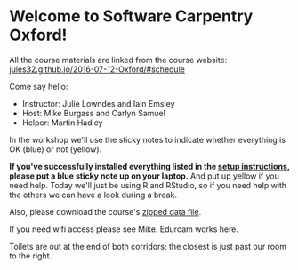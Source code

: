 # Welcome to Software Carpentry Oxford!

All the course materials are linked from the course website: [jules32.github.io/2016-07-12-Oxford/#schedule](http://jules32.github.io/2016-07-12-Oxford/#schedule)

Come say hello: 
 
- Instructor: Julie Lowndes and Iain Emsley
- Host: Mike Burgass and Carlyn Samuel
- Helper: Martin Hadley

In the workshop we'll use the sticky notes to indicate whether everything is OK (blue) or not (yellow).

**If you've successfully installed everything listed in the [setup instructions](http://jules32.github.io/2016-07-12-Oxford/#setup), please put a blue sticky note up on your laptop.** And put up yellow if you need help. Today we'll just be using R and RStudio, so if you need help with the others we can have a look during a break.

Also, please download the course's [zipped data file]().

If you need wifi access please see Mike. Eduroam works here. 

Toilets are out at the end of both corridors; the closest is just past our room to the right. 
